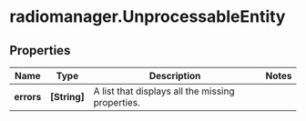 # radiomanager.UnprocessableEntity

## Properties
Name | Type | Description | Notes
------------ | ------------- | ------------- | -------------
**errors** | **[String]** | A list that displays all the missing properties. | 


